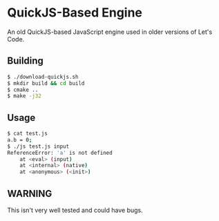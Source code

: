 # QuickJS-Based Engine
An old QuickJS-based JavaScript engine used in older versions of Let's Code.

## Building
```sh
$ ./download-quickjs.sh
$ mkdir build && cd build
$ cmake ..
$ make -j32
```

## Usage
```sh
$ cat test.js
a.b = 0;
$ ./js test.js input
ReferenceError: 'a' is not defined
    at <eval> (input)
    at <internal> (native)
    at <anonymous> (<init>)
```

## WARNING
This isn't very well tested and could have bugs.
